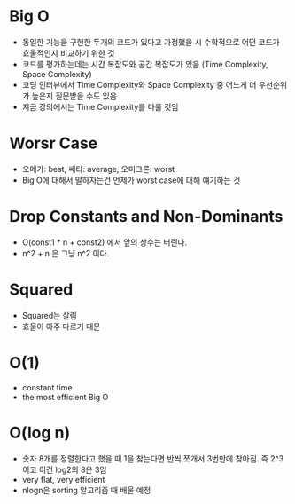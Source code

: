 # Big O
- 동일한 기능을 구현한 두개의 코드가 있다고 가정했을 시 수학적으로 어떤 코드가 효울적인지 비교하기 위한 것
- 코드를 평가하는데는 시간 복잡도와 공간 복잡도가 있음 (Time Complexity, Space Complexity)
- 코딩 인터뷰에서 Time Complexity와 Space Complexity 중 어느게 더 우선순위가 높은지 질문받을 수도 있음
- 지금 강의에서는 Time Complexity를 다룰 것임

# Worsr Case
- 오메가: best, 쎄타: average, 오미크론: worst
- Big O에 대해서 말하자는건 언제가 worst case에 대해 얘기하는 것
  
# Drop Constants and Non-Dominants
- O(const1 * n + const2) 에서 앞의 상수는 버린다.
- n^2 + n 은 그냥 n^2 이다.

# Squared
- Squared는 살림
- 효울이 아주 다르기 때문

# O(1)
- constant time
- the most efficient Big O

# O(log n)
- 숫자 8개를 정렬한다고 했을 때 1을 찾는다면 반씩 쪼개서 3번만에 찾아짐. 즉 2^3 이고 이건 log2의 8은 3임
- very flat, very efficient
- nlogn은 sorting 알고리즘 때 배울 예정